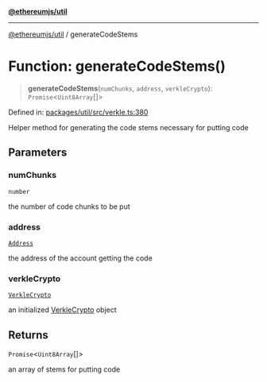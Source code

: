 [**@ethereumjs/util**](../README.md)

***

[@ethereumjs/util](../README.md) / generateCodeStems

# Function: generateCodeStems()

> **generateCodeStems**(`numChunks`, `address`, `verkleCrypto`): `Promise`\<`Uint8Array`[]\>

Defined in: [packages/util/src/verkle.ts:380](https://github.com/Dargon789/ethereumjs-monorepo/blob/master/packages/util/src/verkle.ts#L380)

Helper method for generating the code stems necessary for putting code

## Parameters

### numChunks

`number`

the number of code chunks to be put

### address

[`Address`](../classes/Address.md)

the address of the account getting the code

### verkleCrypto

[`VerkleCrypto`](../interfaces/VerkleCrypto.md)

an initialized [VerkleCrypto](../interfaces/VerkleCrypto.md) object

## Returns

`Promise`\<`Uint8Array`[]\>

an array of stems for putting code
